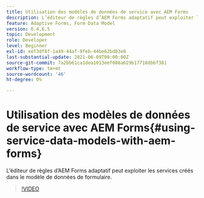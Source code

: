 ```yaml
---
title: Utilisation des modèles de données de service avec AEM Forms
description: L’éditeur de règles d’AEM Forms adaptatif peut exploiter les services créés dans le modèle de données de formulaire.
feature: Adaptive Forms, Form Data Model
version: 6.4,6.5
topic: Development
role: Developer
level: Beginner
exl-id: eef3df8f-1a49-44af-9feb-44be62bd83e8
last-substantial-update: 2021-06-09T00:00:00Z
source-git-commit: 7a2bb61ca1dea1013eef088a629b17718dbbf381
workflow-type: tm+mt
source-wordcount: '46'
ht-degree: 0%

---
```


# Utilisation des modèles de données de service avec AEM Forms{#using-service-data-models-with-aem-forms}

L’éditeur de règles d’AEM Forms adaptatif peut exploiter les services créés dans le modèle de données de formulaire.

>[!VIDEO](https://video.tv.adobe.com/v/17739/?quality=9&learn=on)
